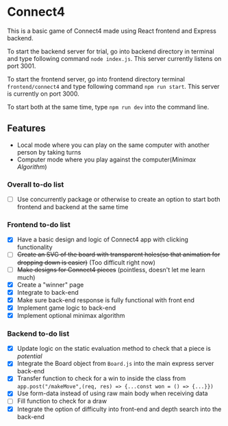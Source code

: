 # Connect4

This is a basic game of Connect4 made using React frontend and Express backend. 

To start the backend server for trial, go into backend directory in terminal and type following command 
`node index.js`. This server currently listens on port 3001.

To start the frontend server, go into frontend directory terminal `frontend/connect4` and type following command `npm run start`. This server is currently on port 3000.

To start both at the same time, type `npm run dev` into the command line.
## Features 
- Local mode where you can play on the same computer with another person by taking turns 
- Computer mode where you play against the computer(*Minimax Algorithm*)

### Overall to-do list
- [ ] Use concurrently package or otherwise to create an option to start both frontend and backend at the same time

### Frontend to-do list
- [x] Have a basic design and logic of Connect4 app with clicking functionality
- [ ] ~~Create an SVG of the board with transparent holes(so that animation for dropping down is easier)~~ (Too difficult right now)
- [ ] ~~Make designs for Connect4 pieces~~ (pointless, doesn't let me learn much)
- [x] Create a "winner" page
- [x] Integrate to back-end
- [x] Make sure back-end response is fully functional with front end
- [x] Implement game logic to back-end
- [x] Implement optional minimax algorithm

### Backend to-do list
- [x] Update logic on the static evaluation method to check that a piece is *potential*
- [x] Integrate the Board object from `Board.js` into the main express server back-end
- [x] Transfer function to check for a win to inside the class from 
``app.post("/makeMove",(req, res) => {...const won = () => {...}})``
- [x] Use form-data instead of using raw main body when receiving data
- [ ] Fill function to check for a draw
- [x] Integrate the option of difficulty into front-end and depth search into the back-end
